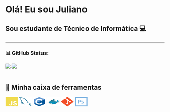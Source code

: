 
# Olá! Eu sou Juliano
## <p text-align="justify"> Sou estudante de Técnico de Informática 💻</p> 

---
### 📊 GitHub Status:
<div>
  <a href="https://github.com/JulianoV13/github-readme-stats">
    <img height="180em" align="center" src="https://github-readme-stats.vercel.app/api?username=JulianoV13&show_icons=true&theme=dark"/>
  </a>
  <a href="https://github.com/JulianoV13/convoychat">
   <img height="180em" align="center" src="https://github-readme-stats.vercel.app/api/top-langs/?username=JulianoV13&layout=compact&theme=dark"/>
  </a>
</div>
<div style="display: inline_block"><br>

## 🧰 Minha caixa de ferramentas


  <img align="center" alt="Juliano-Js" height="30" width="40" src="https://raw.githubusercontent.com/devicons/devicon/master/icons/javascript/javascript-plain.svg">
  <img align="center" alt="Juliano-mysql" height="30" width="40" src="https://raw.githubusercontent.com/devicons/devicon/master/icons/mysql/mysql-plain.svg">
  <img align="center" alt="Juliano-C" height="30" width="40" src="https://raw.githubusercontent.com/devicons/devicon/master/icons/c/c-original.svg">
  <img align="center" alt="Juliano-Docker" height="30" width="40" src="https://raw.githubusercontent.com/devicons/devicon/master/icons/docker/docker-original.svg">
   <img align="center" alt="Juliano-Php" height="30" width="40" src="https://raw.githubusercontent.com/devicons/devicon/master/icons/git/git-original.svg">
    <img align="center" alt="Juliano-Php" height="30" width="40" src="https://raw.githubusercontent.com/devicons/devicon/1119b9f84c0290e0f0b38982099a2bd027a48bf1/icons/photoshop/photoshop-line.svg">
</div>



